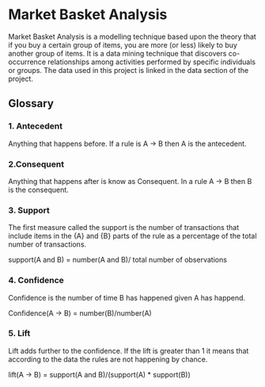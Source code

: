# Market Basket Analysis
Market Basket Analysis is a modelling technique based upon the theory that if you buy a certain group of items, you are more (or less) likely to buy another group of items. It is a data mining technique that discovers co-occurrence relationships among activities performed by specific individuals or groups.
The data used in this project is linked in the data section of the project.
## Glossary
### 1. Antecedent
Anything that happens before. If a rule is A -> B then A is the antecedent.
### 2.Consequent 
Anything that happens after is know as Consequent. In a rule A -> B then B is the consequent.
### 3. Support 
The first measure called the support is the number of transactions that include items in the {A} and {B} parts of the rule as a  percentage of the total number of transactions.
   
support(A and B) = number(A and B)/ total number of observations
### 4. Confidence
Confidence is the number of time B has happened given A has happend.

Confidence(A -> B) = number(B)/number(A)

### 5. Lift
Lift adds further to the confidence. If the lift is greater than 1 it means that according to the data the rules are not happening by chance.

lift(A -> B) = support(A and B)/(support(A) * support(B)) 
